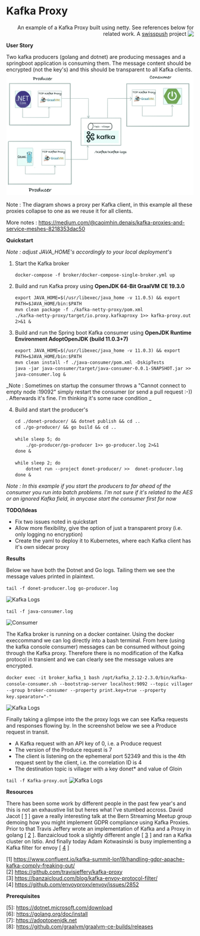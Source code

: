 # Kafka Proxy

 <p align='right'>An example of a Kafka Proxy built using netty.  See references below for related work. A <a href="http://www.swisspush.org">swisspush</a> project <a href="http://www.swisspush.org" border=0><img align="top"  src='https://1.gravatar.com/avatar/cf7292487846085732baf808def5685a?s=32'></a></p>

__User Story__

Two kafka producers (golang and dotnet) are producing messages and a springboot application is 
consuming them. The message content should be encrypted (not the key's) and this should be transparent to all Kafka clients. <br/>
![Alt Text](./kafka.gif)

Note : The diagram shows a proxy per Kafka client, in this example all these proxies collapse to one as we reuse it for all clients.  

More notes : https://medium.com/@caoimhin.denais/kafka-proxies-and-service-meshes-8218353dac50


__Quickstart__

_Note : adjust JAVA_HOME's accordingly to your local deployment's_ 

1. Start the Kafka broker
    ```
    docker-compose -f broker/docker-compose-single-broker.yml up
    ```

2. Build and run Kafka proxy using __OpenJDK 64-Bit GraalVM CE 19.3.0__ 
    ```
    export JAVA_HOME=$(/usr/libexec/java_home -v 11.0.5) && export PATH=$JAVA_HOME/bin:$PATH
    mvn clean package -f ./kafka-netty-proxy/pom.xml
    ./kafka-netty-proxy/target/io.proxy.kafkaproxy 1>> kafka-proxy.out 2>&1 &
    ```

3. Build and run the Spring boot Kafka consumer using __OpenJDK Runtime Environment AdoptOpenJDK (build 11.0.3+7)__
    ```
    export JAVA_HOME=$(/usr/libexec/java_home -v 11.0.3) && export PATH=$JAVA_HOME/bin:$PATH
    mvn clean install -f ./java-consumer/pom.xml -DskipTests
    java -jar java-consumer/target/java-consumer-0.0.1-SNAPSHOT.jar >> java-consumer.log &
    ```
_Note : Sometimes on startup the consumer throws a "Cannot connect to empty node :19092" simply restart the consumer (or send a pull request :-)) . Afterwards it's fine.  I'm thinking it's some race condition _ 



4. Build and start the producer's
    ```
    cd ./donet-producer/ && dotnet publish && cd ..
    cd ./go-producer/ && go build && cd ..
    
    while sleep 5; do
        ./go-producer/go-producer 1>> go-producer.log 2>&1
    done &
    
    while sleep 2; do
        dotnet run --project donet-producer/ >>  donet-producer.log
    done &
    ```
_Note : In this example if you start the producers to far ahead of the consumer you run into batch problems. I'm not sure if it's related to the AES or an ignored Kafka field, in anycase start the consumer first for now_

__TODO/Ideas__
* Fix two issues noted in quickstart
* Allow more flexibility, give the option of just a transparent proxy (i.e. only logging no encryption)
* Create the yaml to deploy it to Kubernetes, where each Kafka client has it's own sidecar proxy

__Results__

Below we have both the Dotnet and Go logs. Tailing them we see the message values printed in plaintext.


``` tail -f donet-producer.log go-producer.log ```

![Kafka Logs](./golang-donet-producers.png)

``` tail -f java-consumer.log ```

![Consumer](./consumer-logs.png)

The Kafka broker is running on a docker container. Using the docker execcommand we can log directly into a bash terminal. From here (using the kafka console consumer)  messages can be consumed without going through the Kafka proxy. Therefore there is no modification of the Kafka protocol in transient and we can clearly see the message values are encrypted.

```docker exec -it broker_kafka_1 bash /opt/kafka_2.12-2.3.0/bin/kafka-console-consumer.sh --bootstrap-server localhost:9092 --topic villager --group broker-consumer --property print.key=true --property key.spearator="-" ```

![Kafka Logs](./kafka-logs.png)

Finally taking a glimpse into the the proxy logs we can see Kafka requests and responses flowing by.  In the screenshot below we see a Produce request in transit.

- A Kafka request with an API key of 0, i.e. a Produce request
- The version of the Produce request is 7
- The client is listening on the ephemeral port 52349 and this is the 4th request sent by the client, i.e. the correlation ID is 4
- The destination topic is villager with a key donet* and value of Gloin 


```tail -f Kafka-proxy.out```
![Kafka Logs](./kafka-proxy-logs.png)

__Resources__
 
 There has been some work by different people in the past few year's and this is not an exhaustive list but 
 heres what I've stumbed accross. David Jacot [ [1](https://www.confluent.io/kafka-summit-lon19/handling-gdpr-apache-kafka-comply-freaking-out/) ] gave a really interesting talk at the Bern Streaming Meetup 
 group demoing how you might implement GDPR compliance using Kafka Proxies. Prior to that Travis Jeffery 
 wrote an implementation of Kafka and a Proxy in golang [ [2](https://www.confluent.io/kafka-summit-lon19/handling-gdpr-apache-kafka-comply-freaking-out/) ]. Banzaicloud took a slightly different 
 angle [ [3](https://banzaicloud.com/blog/kafka-envoy-protocol-filter/) ] and  ran a Kafka cluster on Istio. And finally today Adam Kotwasinski is busy implementing a 
 Kafka filter for envoy  [ [4](https://github.com/envoyproxy/envoy/issues/2852) ]
 
 [1] https://www.confluent.io/kafka-summit-lon19/handling-gdpr-apache-kafka-comply-freaking-out/ <br/>
 [2] https://github.com/travisjeffery/kafka-proxy  <br/>
 [3] https://banzaicloud.com/blog/kafka-envoy-protocol-filter/  <br/>
 [4] https://github.com/envoyproxy/envoy/issues/2852
 
 
 __Prerequisites__
 
 [5]: https://dotnet.microsoft.com/download <br/>
 [6]: https://golang.org/doc/install <br/>
 [7]: https://adoptopenjdk.net <br/>
 [8]: https://github.com/graalvm/graalvm-ce-builds/releases 
